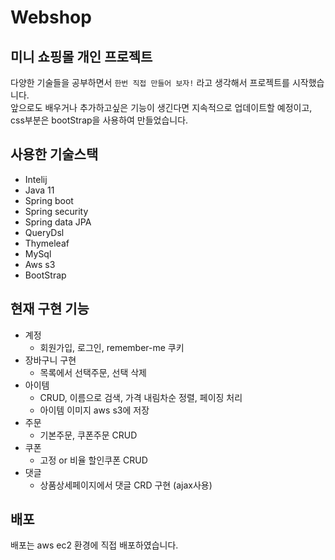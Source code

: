 # Webshop
## 미니 쇼핑몰 개인 프로젝트
 다양한 기술들을 공부하면서 `한번 직접 만들어 보자!` 라고 생각해서 프로젝트를 시작했습니다.
 </br>
 앞으로도 배우거나 추가하고싶은 기능이 생긴다면 지속적으로 업데이트할 예정이고,
 </br>
 css부분은 bootStrap을 사용하여 만들었습니다.
 </br>
 
## 사용한 기술스택
* Intelij
* Java 11
* Spring boot
* Spring security
* Spring data JPA
* QueryDsl
* Thymeleaf
* MySql
* Aws s3
* BootStrap

## 현재 구현 기능
* 계정
  * 회원가입, 로그인, remember-me 쿠키
* 장바구니 구현
  * 목록에서 선택주문, 선택 삭제
* 아이템
  * CRUD, 이름으로 검색, 가격 내림차순 정렬, 페이징 처리
  * 아이템 이미지 aws s3에 저장
* 주문
  * 기본주문, 쿠폰주문 CRUD
* 쿠폰
  * 고정 or 비율 할인쿠폰 CRUD
* 댓글
  * 상품상세페이지에서 댓글 CRD 구현 (ajax사용)

## 배포
배포는 aws ec2 환경에 직접 배포하였습니다.
